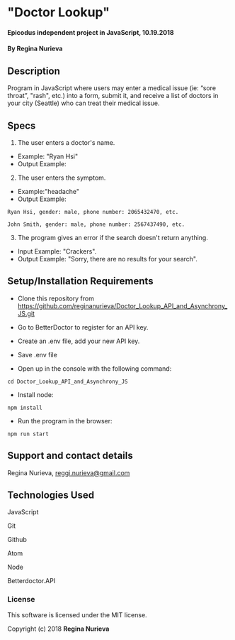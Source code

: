 # "Doctor Lookup"

#### Epicodus independent project in JavaScript, 10.19.2018

#### By Regina Nurieva

## Description

Program in JavaScript where users may enter a medical issue (ie: “sore throat”, "rash", etc.) into a form, submit it, and receive a list of doctors in your city (Seattle) who can treat their medical issue.

## Specs
1. The user enters a doctor's name.
  * Example: "Ryan Hsi"
  * Output Example:
2. The user enters the symptom.
  * Example:"headache"
  * Output Example:
  ```
 Ryan Hsi, gender: male, phone number: 2065432470, etc.
 ```
 ```
 John Smith, gender: male, phone number: 2567437490, etc.
 ```
3. The program gives an error if the search doesn't return anything.
  * Input Example: "Crackers".
  * Output Example: "Sorry, there are no results for your search".

## Setup/Installation Requirements

* Clone this repository from https://github.com/reginanurieva/Doctor_Lookup_API_and_Asynchrony_JS.git

* Go to BetterDoctor to register for an API key.

* Create an .env file, add your new API key.

* Save .env file

* Open up in the console with the following command:
```
cd Doctor_Lookup_API_and_Asynchrony_JS
```
* Install node:
```
npm install
```
* Run the program in the browser:
```
npm run start
```

## Support and contact details

Regina Nurieva, reggi.nurieva@gmail.com

## Technologies Used

JavaScript

Git

Github

Atom

Node

Betterdoctor.API


### License

This software is licensed under the MIT license.

Copyright (c) 2018 **Regina Nurieva**
